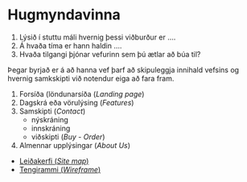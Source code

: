 # Hugmyndavinna

1. Lýsið í stuttu máli hvernig þessi viðburður er ....
1. Á hvaða tíma er hann haldin ....
1. Hvaða tilgangi þjónar vefurinn sem þú ætlar að búa til?

Þegar byrjað er á að hanna vef þarf að skipuleggja innihald vefsins og hvernig samkskipti við notendur eiga að fara fram.

1. Forsíða (löndunarsíða (_Landing page_)
1. Dagskrá eða vörulýsing (_Features_)
1. Samskipti (_Contact_)
   * nýskráning 
   * innskráning 
   * viðskipti (_Buy - Order_)
1. Almennar upplýsingar (_About Us_)

* [Leiðakerfi (_Site map_)](sitemap.md)
* [Tengirammi (_Wireframe_)]()



